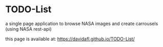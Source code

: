 # TODO-List
a single page application to browse NASA images and create carrousels (using NASA rest-api)

this page is available at: https://davidafl.github.io/TODO-List/

